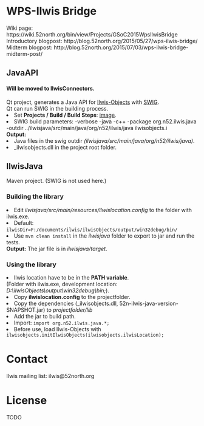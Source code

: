 <h1>WPS-Ilwis Bridge</h1>
Wiki page: https://wiki.52north.org/bin/view/Projects/GSoC2015WpsIlwisBridge <br>
Introductory blogpost: http://blog.52north.org/2015/05/27/wps-ilwis-bridge/ <br>
Midterm blogpost: http://blog.52north.org/2015/07/03/wps-ilwis-bridge-midterm-post/ <br>

<h2>JavaAPI</h2>
<h4>Will be moved to IlwisConnectors.</h4>
Qt project, generates a Java API for <a href="https://github.com/52North/IlwisCore">Ilwis-Objects</a> with <a href="http://www.swig.org/">SWIG</a>.<br>
Qt can run SWIG in the building process.<br>
<li>Set <b>Projects / Build / Build Steps</b>:
<a href="https://drive.google.com/open?id=0B0bWmJJYoWIpNXo2TGhMZWdzcDQ">image</a>.</li>
<li>SWIG build parameters: -verbose -java -c++ -package org.n52.ilwis.java -outdir ../ilwisjava/src/main/java/org/n52/ilwis/java ilwisobjects.i</li>
<b>Output:</b>
<li>Java files in the swig outdir <i>(ilwisjava/src/main/java/org/n52/ilwis/java)</i>.
<li>_ilwisobjects.dll in the project root folder.

<h2>IlwisJava</h2>
Maven project. (SWIG is not used here.)
<h3>Building the library</h3>
<li>Edit <i>ilwisjava/src/main/resources/ilwislocation.config</i> to the folder with ilwis.exe.<li>
Default: <code>ilwisDir=F:/documents/ilwis/ilwisObjects/output/win32debug/bin/</code>
<li>Use <code>mvn clean install</code> in the <i>ilwisjava</i> folder to export to jar and run the tests.<br></li>
<b>Output:</b> The jar file is in <i>ilwisjava/target</i>.
<h3>Using the library</h3>
<li>Ilwis location have to be in the <b>PATH variable</b>.<br>(Folder with ilwis.exe, development location: <i>D:\ilwisObjects\output\win32debug\bin;</i>).<br></li>
<li>Copy <b>ilwislocation.config</b> to the projectfolder.
<li>Copy the dependencies (_ilwisobjects.dll, 52n-ilwis-java-version-SNAPSHOT.jar) to <i>projectfolder/lib</i></li>
<li>Add the jar to build path.</li>
<li>Import: <code>import org.n52.ilwis.java.*;</code></li>
<li>Before use, load Ilwis-Objects with <code>ilwisobjects.initIlwisObjects(ilwisobjects.ilwisLocation);</code><br>

<h1>Contact</h1>
Ilwis mailing list: ilwis@52north.org

<h1>License</h1>
TODO

